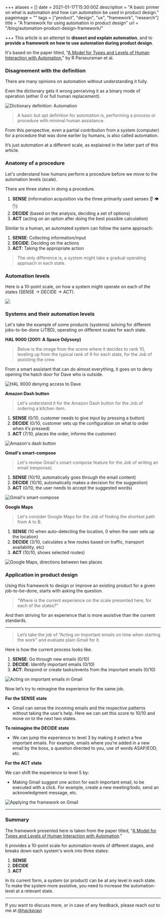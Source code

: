 +++
aliases = []
date = 2021-01-17T15:30:00Z
description = "A basic primer on what is automation and how can automation be used in product design."
pageimage = ""
tags = ["product", "design", "ux", "framework", "research"]
title = "A framework for using automation in product design"
url = "/blog/automation-product-design-framework/"

+++
This article is an attempt to **dissect and explain automation**, and to **provide a framework on how to use automation during product design**.

It's based on the paper titled, "[A Model for Types and Levels of Human Interaction with Automation](https://ieeexplore.ieee.org/document/844354 "A model for types and levels of human interaction with automation")," by R Parasuraman et al.

### Disagreement with the definition

There are many opinions on automation without understanding it fully.

Even the dictionary gets it wrong perceiving it as a binary mode of operation (either 0 or full human replacement).

![Dictionary definition: Automation](/images/automation-product-design-framework-automation-definition.png "Dictionary definition: Automation")

> A basic but apt definition for automation is, performing a process or procedure with minimal human assistance.

From this perspective, even a partial contribution from a system (computer) for a procedure that was done earlier by humans, is also called automation.

It’s just automation at a different scale, as explained in the latter part of this article.

### **Anatomy of a procedure**

Let's understand how humans perform a procedure before we move to the automation levels (scale).

There are three states in doing a procedure.

1. **SENSE** (information acquisition via the three primarily used senses 👂 👁️  ✋)
2. **DECIDE** (based on the analysis, deciding a set of options)
3. **ACT** (acting on an option after doing the best possible calculation)

Similar to a human, an automated system can follow the same approach:

1. **SENSE**: Collecting information/input
2. **DECIDE**: Deciding on the actions
3. **ACT**: Taking the appropriate action

> The only difference is, a system might take a gradual operating approach in each state.

### **Automation levels**

Here is a 10-point scale, on how a system might operate on each of the states (SENSE -> DECIDE -> ACT).

![](/images/automation-product-design-framework-automation-levels.png)

### **Systems and their automation levels**

Let's take the example of some products (systems) solving for different jobs-to-be-done (JTBD), operating on different scales for each state.

**HAL 9000 (2001: A Space Odyssey)**

> Below is the image from the scene where it decides to rank 10, leveling up from the typical rank of 9 for each state, for the Job of assisting the crew.

From a smart assistant that can do almost everything, it goes on to deny opening the hatch door for Dave who is outside.

![HAL 9000 denying access to Dave](/images/automation-product-design-framework-hal-9000.png "HAL 9000 denying access to Dave")

**Amazon Dash button**

> Let's understand it for the Amazon Dash button for the Job of ordering a kitchen item.

1. **SENSE** (0/10, customer needs to give input by pressing a button)
2. **DECIDE** (0/10, customer sets up the configuration on what to order when it’s pressed)
3. **ACT** (7/10, places the order, informs the customer)

![Amazon's dash button](/images/automation-product-design-framework-amazon-dash.jpg "Amazon's dash button")

**Gmail's smart-compose**

> Let's review Gmail's smart-compose feature for the Job of writing an email (response).

1. **SENSE** (10/10, automatically goes through the email content)
2. **DECIDE** (10/10, automatically makes a decision for the suggestion)
3. **ACT** (0/10, the user needs to accept the suggested words)

![Gmail's smart-compose](/images/automation-product-design-framework-smart-compose.gif "Gmail's smart-compose")

**Google Maps**

> Let's consider Google Maps for the Job of finding the shortest path from A to B.

1. **SENSE** (10 when auto-detecting the location, 0 when the user sets up the location)
2. **DECIDE** (3/10, calculates a few routes based on traffic, transport availability, etc)
3. **ACT** (10/10, shows selected routes)

![Google Maps, directions between two places](/images/automation-product-design-framework-google-maps.png "Google Maps, directions between two places")

### **Application in product design**

Using this framework to design or improve an existing product for a given job-to-be-done, starts with asking the question.

> “Where is the current experience on the scale presented here, for each of the states?”

And then striving for an experience that is more assistive than the current standards.

***

> Let’s take the job of “Acting on important emails on time when starting the work” and evaluate plain Gmail for it.

Here is how the current process looks like.

1. **SENSE**: Go through new emails (0/10)
2. **DECIDE**: Identify important emails (0/10)
3. **ACT**: Respond or create tasks/events from the important emails (0/10)

![Acting on important emails in Gmail](/images/automation-product-design-framework-gmail-current-procedure.png "Acting on important emails in Gmail")

Now let’s try to reimagine the experience for the same job.

**For the SENSE state**

* Gmail can sense the incoming emails and the respective patterns without taking the user’s help. Here we can set this score to 10/10 and move on to the next two states.

**To reimagine the DECIDE state**

* We can jump the experience to level 3 by making it select a few important emails. For example, emails where you’re added in a new email by the boss, a question directed to you, use of words ASAP/EOD, etc.

**For the ACT state**

We can shift the experience to level 5 by:

* Making Gmail suggest one action for each important email, to be executed with a click. For example, create a new meeting/todo, send an acknowledgment message, etc.

![Applying the framework on Gmail](/images/automation-product-design-framework-reimagined-gmail.png "Applying the framework on Gmail")

***

### Summary

The framework presented here is taken from the paper titled, "[A Model for Types and Levels of Human Interaction with Automation](https://ieeexplore.ieee.org/document/844354 "A model for types and levels of human interaction with automation")."

It provides a 10-point scale for automation-levels of different stages, and breaks down each system's work into three states:

1. **SENSE**
2. **DECIDE**
3. **ACT**

In its current form, a system (or product) can be at any level in each state. To make the system more assistive, you need to increase the automation-level at a relevant state.

***

If you want to discuss more, or in case of any feedback, please reach out to me at [@hackpravj](https://twitter.com/hackpravj)
